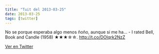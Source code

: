 ```yaml
---
title: "Tuit del 2013-03-25"
date: 2013-03-25
tags: [twitter]
---
```


No se porque esperaba algo menos ñoño, aunque si me ha... - I rated Bell, Book and Candle (1958) ★★★☆☆. http://t.co/DOlqrk2NzZ



[Ver en Twitter](https://twitter.com/i/web/status/315981941994319872)
